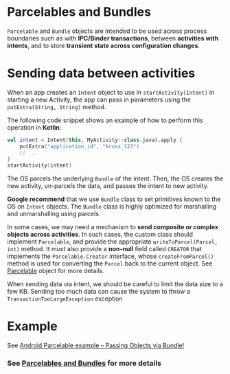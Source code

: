 # Parcelables and Bundles
`Parcelable` and `Bundle` objects are intended to be used across process boundaries such as with
**IPC/Binder transactions**, between **activities with intents**, and to store **transient state across
configuration changes**.

# Sending data between activities
When an app creates an `Intent` object to use in `startActivity(Intent)` in starting 
a new Activity, the app can pass in parameters using the `putExtra(String, String)` method.

The following code snippet shows an example of how to perform this operation in **Kotlin**:
```kotlin
val intent = Intent(this, MyActivity::class.java).apply {
    putExtra("application_id", "kross_123")
    // ...
}
startActivity(intent)
```

The OS parcels the underlying `Bundle` of the intent. Then, the OS creates the new activity,
un-parcels the data, and passes the intent to new activity.

**Google recommend** that we use `Bundle` class to set primitives known to the OS on `Intent` objects.
The `Bundle` class is highly optimized for marshalling and unmarshalling using parcels.

In some cases, we may need a mechanism to **send composite or complex objects across activities**. In
such cases, the custom class should implement `Parcelable`, and provide the appropriate
`writeToParcel(Parcel, int)` method. It must also provide a **non-null** field called `CREATOR` that
implements the `Parcelable.Creator` interface, whose `createFromParcel()` method is used for
converting the `Parcel` back to the current object. See [Parcelable](https://developer.android.com/reference/android/os/Parcelable)
object for more details.

When sending data via intent, we should be careful to limit the data size to a few KB. Sending
too much data can cause the system to throw a `TransactionTooLargeException` exception

# Example
See [Android Parcelable example – Passing Objects via Bundle!](https://youtu.be/Nvz2cUehJLU)

### See [Parcelables and Bundles](https://developer.android.com/guide/components/activities/parcelables-and-bundles) for more details